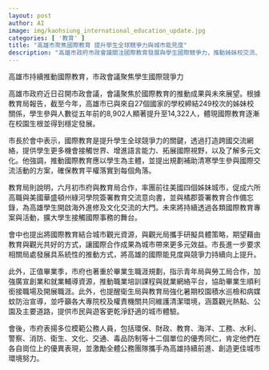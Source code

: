 ```yaml
---
layout: post
author: AI
image: img/kaohsiung_international_education_update.jpg
categories: [ '教育' ]
title: "高雄市聚焦國際教育 提升學生全球競爭力與城市能見度"  
description: "高雄市政府市政會議關注國際教育發展與學生國際競爭力，推動姊妹校交流、補助弱勢學生參與，拓展國際合作同時結合觀光資源，並落實職涯輔導與校園環境維護，全面強化城市競爭力與市民生活品質。"
---
```

高雄市持續推動國際教育，市政會議聚焦學生國際競爭力

高雄市政府近日召開市政會議，會議聚焦於國際教育的推動成果與未來展望。根據教育局報告，截至今年，高雄市已與來自27個國家的學校締結249校次的姊妹校關係，學生參與人數從五年前的8,902人顯著提升至14,322人，體現國際教育逐漸在校園生根並得到穩定發展。

市長於會中表示，國際教育是提升學生全球競爭力的關鍵，透過打造跨國交流網絡，提供學生更多機會接觸世界、增進語言能力、拓展國際視野，以及了解多元文化。他強調，推動國際教育應以學生為主體，並提出規劃補助清寒學生參與國際交流活動的方案，確保教育平權落實到每個角落。

教育局則說明，六月初市府與教育局合作，率團前往美國四個姊妹城市，促成六所高職與美國華盛頓州綠河學院簽署教育交流意向書，並與橘郡簽署教育合作備忘錄，為高雄學生開啟海外進修及文化交流的大門。未來將持續透過各類國際教育專案與活動，擴大學生接觸國際事務的舞台。

會中也提出將國際教育結合城市觀光資源，與觀光局攜手研擬具體策略，期望藉由教育與觀光共好的方式，讓國際合作成果為城市帶來更多元效益。市長進一步要求相關局處發展具系統性的推動方式，將高雄的國際能見度與競爭力持續向上提升。

此外，正值畢業季，市府也著重於畢業生職涯規劃，指示青年局與勞工局合作，加強廣宣創業和就業輔導資源，推動職業培訓課程與就業網絡平台，協助畢業生順利銜接職場及開展職涯。此外，也提醒衛生局與教育局強化暑期校園積水巡檢和病媒蚊防治宣導，並呼籲各大專院校及權責機關共同維護清潔環境，涵蓋觀光熱點、公園及主要道路，提供市民與遊客更乾淨舒適的城市體驗。

會後，市府表揚多位模範公務人員，包括環保、財政、教育、海洋、工務、水利、警察、消防、衛生、文化、交通、毒品防制等十二個單位的優秀同仁，肯定他們在各自崗位上的優異表現，並激勵全體公務團隊攜手為高雄持續前進、創造更佳城市環境努力。